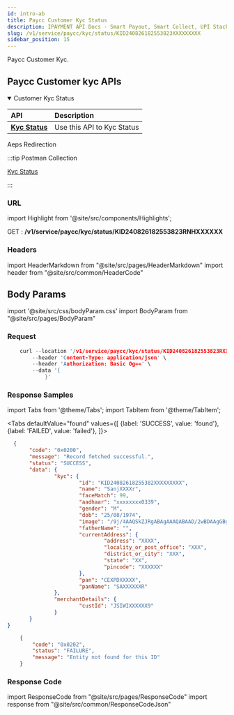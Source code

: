 ```yaml
---
id: intro-ab
title: Paycc Customer Kyc Status 
description: IPAYMENT API Docs - Smart Payout, Smart Collect, UPI Stack, Validation Suite, Aeps, Dmt
slug: /v1/service/paycc/kyc/status/KID240826182553823XXXXXXXXX
sidebar_position: 15
---
```


<p>Paycc Customer Kyc. </p>

## Paycc Customer kyc APIs


<details open>
<summary> Customer Kyc Status</summary>

| API                                                                           | Description                                     |
| :---------------------------------------------------------------------------- | :---------------------------------------------- |
| <a href="/docs/v1/service/paycc/init/kyc">**Kyc Status**</a>| Use this API to Kyc Status

</details>


Aeps Redirection

:::tip Postman Collection

<a href="https://www.google.com" target="_blank">Kyc Status</a>

:::

### URL

import Highlight from '@site/src/components/Highlights';

<Highlight className="post">GET</Highlight> : <strong>/v1/service/paycc/kyc/status/KID240826182553823RNHXXXXXX</strong>

### Headers

import HeaderMarkdown from "@site/src/pages/HeaderMarkdown"
import header from "@site/src/common/HeaderCode"

<HeaderMarkdown data={header}/>

## Body Params

import '@site/src/css/bodyParam.css'
import BodyParam from "@site/src/pages/BodyParam"


<BodyParam data={data}/>

### Request

```c title="Example Request"
    curl --location '/v1/service/paycc/kyc/status/KID240826182553823RXXXXXXXXX' \
        --header 'Content-Type: application/json' \
        --header 'Authorization: Basic Og==' \
        --data '{
            }'
```

### Response Samples

import Tabs from '@theme/Tabs';
import TabItem from '@theme/TabItem';

<Tabs
    defaultValue="found"
    values={[
        {label: 'SUCCESS', value: 'found'},
        {label: 'FAILED', value: 'failed'},
    ]}>

<TabItem value="found">

 ```json
   {
        "code": "0x0200",
        "message": "Record fetched successful.",
        "status": "SUCCESS",
        "data": {
                "kyc": {
                        "id": "KID24082618255382XXXXXXXXX",
                        "name": "SanjXXXXr",
                        "faceMatch": 99,
                        "aadhaar": "xxxxxxxx0339",
                        "gender": "M",
                        "dob": "25/08/1974",
                        "image": "/9j/4AAQSkZJRgABAgAAAQABAAD/2wBDAAgGBgcGBQgHBwcJCQgKDBQNDAsLDBkSEw8UHRofHh0aHBwgJC4nICIsIxwcKDcpLDAxNDQ0Hyc5PTgyPC4zNDL/A7dacFUgUARYNITx2qQg9qYw5zg4oENIH402nfnSHpQBa7UYpe1J1WmAc0D19qXj0oIpDEPH1petKR7Vx/45ooomtkOLtqcM4IYqwxjrkVCwAJ7miipW52boeBkClKKSPUUUUih3lqB24oZVA6GiihDSI/lGeBUbtx29qKKpbkdDU8Lwl9UaXui9K7rUb9dL0d2D/6Q64Re5Jooq29DlqfEZmg6tqv2fN6PtEecZxhx/jXQpPDewkxMD6qRgg+4oopxWpk9SW3k3JhvvLwafIoPNFFTJtNAj//XXXX",
                        "fatherName": "",
                        "currentAddress": {
                                "address": "XXXX",
                                "locality_or_post_office": "XXX",
                                "district_or_city": "XXX",
                                "state": "XX",
                                "pincode": "XXXXXX"
                        },
                        "pan": "CEXPDXXXXX",
                        "panName": "SAXXXXXXR"
                },
                "merchantDetails": {
                        "custId": "JSIWIXXXXXX9"
                }
        }
}
 ```

</TabItem>

<TabItem value="failed">

```json
    {
        "code": "0x0202",
        "status": "FAILURE",
        "message": "Entity not found for this ID"
    }
```

</TabItem>
</Tabs>

### Response Code

import ResponseCode from "@site/src/pages/ResponseCode"
import response from "@site/src/common/ResponseCodeJson"

<ResponseCode data={response}/>
